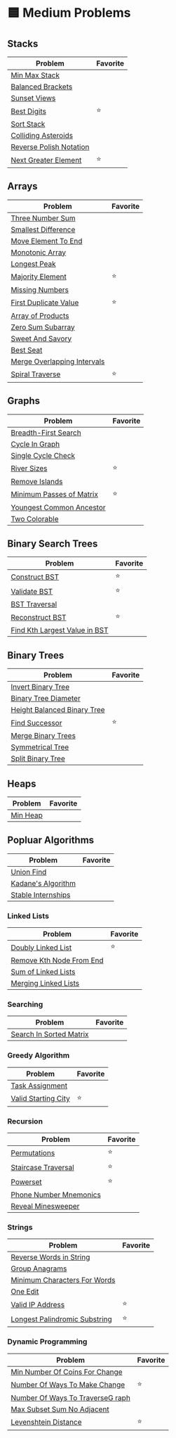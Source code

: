 # 🟦 Medium Problems

## Stacks

| Problem                                               | Favorite |
| ----------------------------------------------------- | -------- |
| [Min Max Stack](./minMaxStack.py)                     |          |
| [Balanced Brackets](./balancedBrackets.py)            |          |
| [Sunset Views](./sunsetViews.py)                      |          |
| [Best Digits](./bestDigits.py)                        | :star:   |
| [Sort Stack](./sortStack.py)                          |          |
| [Colliding Asteroids](./collidingAsteroids.py)        |          |
| [Reverse Polish Notation](./reversePolishNotation.py) |          |
| [Next Greater Element](./nextGreaterElement.py)       | :star:   |

## Arrays

| Problem                                                       | Favorite |
| ------------------------------------------------------------- | -------- |
| [Three Number Sum](./threeNumberSum.py)                       |          |
| [Smallest Difference](./smallestDifference.py)                |          |
| [Move Element To End](./moveElementToEnd.py)                  |          |
| [Monotonic Array](./isMonotonic.py)                           |          |
| [Longest Peak](./longestPeak.py)                              |          |
| [Majority Element](./majorityElement.py)                      | :star:   |
| [Missing Numbers](./missingNumbers.py)                        |          |
| [First Duplicate Value](./firstDuplicateValue.py)             | :star:   |
| [Array of Products](./arrayOfProducts.py)                     |          |
| [Zero Sum Subarray](./zeroSumSubarray.py)                     |          |
| [Sweet And Savory](./sweetAndSavory.py)                       |          |
| [Best Seat](./bestSeat.py)                                    |          |
| [Merge Overlapping Intervals](./mergeOverlappingIntervals.py) |          |
| [Spiral Traverse](./spiralTraverse.py)                        | :star:   |

## Graphs

| Problem                                                    | Favorite |
| ---------------------------------------------------------- | -------- |
| [Breadth-First Search](./breadthFirstSearch.py)            |          |
| [Cycle In Graph](./cycleInGraph.py)                        |          |
| [Single Cycle Check](./singleCycleCheck.py)                |          |
| [River Sizes](./riverSizes.py)                             | :star:   |
| [Remove Islands](./removeIslands.py)                       |          |
| [Minimum Passes of Matrix](./minimumPassesOfMatrix.py)     | :star:   |
| [Youngest Common Ancestor](./getYoungestCommonAncestor.py) |          |
| [Two Colorable](./twoColorable.py)                         |          |

## Binary Search Trees

| Problem                                                        | Favorite |
| -------------------------------------------------------------- | -------- |
| [Construct BST](./constructBST.py)                             | :star:   |
| [Validate BST](./validateBst.py)                               | :star:   |
| [BST Traversal](./bstTraversal.py)                             |          |
| [Reconstruct BST](./reconstructBst.py)                         | :star:   |
| [Find Kth Largest Value in BST](./findKthLargestValueInBst.py) |          |

## Binary Trees

| Problem                                                      | Favorite |
| ------------------------------------------------------------ | -------- |
| [Invert Binary Tree](./invertBinaryTree.py)                  |          |
| [Binary Tree Diameter](./binaryTreeDiameter.py)              |          |
| [Height Balanced Binary Tree](./heightBalancedBinaryTree.py) |          |
| [Find Successor](./findSuccessor.py)                         | :star:   |
| [Merge Binary Trees](./mergeBinaryTrees.py)                  |          |
| [Symmetrical Tree](./symmetricalTree.py)                     |          |
| [Split Binary Tree](./splitBinaryTree.py)                    |          |

## Heaps

| Problem                  | Favorite |
| ------------------------ | -------- |
| [Min Heap](./minHeap.py) |          |

## Popluar Algorithms

| Problem                                      | Favorite |
| -------------------------------------------- | -------- |
| [Union Find](./unionFind.py)                 |          |
| [Kadane's Algorithm](./kadanesAlgorithm.py)  |          |
| [Stable Internships](./stableInternships.py) |          |

### Linked Lists

| Problem                                               | Favorite |
| ----------------------------------------------------- | -------- |
| [Doubly Linked List](./doublyLinkedList.py)           | :star:   |
| [Remove Kth Node From End](./removeKthNodeFromEnd.py) |          |
| [Sum of Linked Lists](./sumOfLinkedLists.py)          |          |
| [Merging Linked Lists](./mergingLinkedLists.py)       |          |

### Searching

| Problem                                            | Favorite |
| -------------------------------------------------- | -------- |
| [Search In Sorted Matrix](searchInSortedMatrix.py) |          |

### Greedy Algorithm

| Problem                                       | Favorite |
| --------------------------------------------- | -------- |
| [Task Assignment](./taskAssignment.py)        |          |
| [Valid Starting City](./validStartingCity.py) | :star:   |

### Recursion

| Problem                                             | Favorite |
| --------------------------------------------------- | -------- |
| [Permutations](./permutations.py)                   | :star:   |
| [Staircase Traversal](./staircaseTraversal.py)      | :star:   |
| [Powerset](./powerset.py)                           | :star:   |
| [Phone Number Mnemonics](./phoneNumberMnemonics.py) |          |
| [Reveal Minesweeper](./revealMinesweeper.py)        |          |

### Strings

| Problem                                                           | Favorite |
| ----------------------------------------------------------------- | -------- |
| [Reverse Words in String](./reverseWordsInString.py)              |          |
| [Group Anagrams](./groupAnagrams.py)                              |          |
| [Minimum Characters For Words](./minimumCharactersForWords.py)    |          |
| [One Edit](./oneEdit.py)                                          |          |
| [Valid IP Address](./validIPAddresses.py)                         | :star:   |
| [Longest Palindromic Substring](./longestPalindromicSubstring.py) | :star:   |

### Dynamic Programming

| Problem                                                              | Favorite |
| -------------------------------------------------------------------- | -------- |
| [Min Number Of Coins For Change](./minNumberOfCoinsForChange.py)     |          |
| [Number Of Ways To Make Change](./numberOfWaysToMakeChange.py)       | :star:   |
| [Number Of Ways To TraverseG raph](./numberOfWaysToTraverseGraph.py) |          |
| [Max Subset Sum No Adjacent](./maxSubsetSumNoAdjacent.py)            |          |
| [Levenshtein Distance](./levenshteinDistance.py)                     | :star:   |
